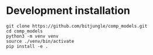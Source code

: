 # Development installation

```shell
git clone https://github.com/bitjungle/comp_models.git
cd comp_models
python3 -m venv venv
source ./venv/bin/activate
pip install -e .
```

